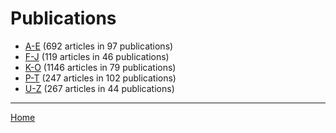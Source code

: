 # Publications

  * [A-E](./a-e/index.md) (692 articles in 97 publications)
  * [F-J](./f-j/index.md) (119 articles in 46 publications)
  * [K-O](./k-o/index.md) (1146 articles in 79 publications)
  * [P-T](./p-t/index.md) (247 articles in 102 publications)
  * [U-Z](./u-z/index.md) (267 articles in 44 publications)

----

[Home](../index.md)
